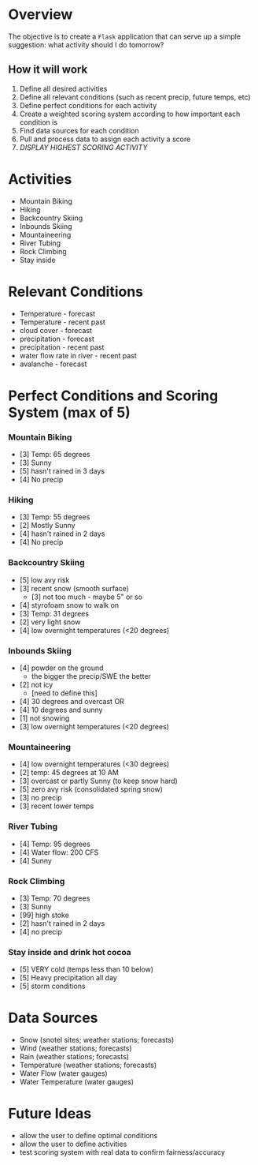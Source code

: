 # Overview
The objective is to create a `Flask` application that can serve up a simple suggestion: what activity should I do tomorrow?

## How it will work
1. Define all desired activities
1. Define all relevant conditions (such as recent precip, future temps, etc)
1. Define perfect conditions for each activity
1. Create a weighted scoring system according to how important each condition is
1. Find data sources for each condition
1. Pull and process data to assign each activity a score
1. *DISPLAY HIGHEST SCORING ACTIVITY*

# Activities
- Mountain Biking
- Hiking
- Backcountry Skiing
- Inbounds Skiing
- Mountaineering
- River Tubing
- Rock Climbing
- Stay inside

# Relevant Conditions
- Temperature - forecast
- Temperature - recent past
- cloud cover - forecast
- precipitation - forecast
- precipitation - recent past
- water flow rate in river - recent past
- avalanche - forecast

# Perfect Conditions and Scoring System (max of 5)
### Mountain Biking
- [3] Temp: 65 degrees
- [3] Sunny
- [5] hasn't rained in 3 days
- [4] No precip

### Hiking
- [3] Temp: 55 degrees
- [2] Mostly Sunny
- [4] hasn't rained in 2 days
- [4] No precip

### Backcountry Skiing
- [5] low avy risk
- [3] recent snow (smooth surface)
  - [3] not too much - maybe 5" or so
- [4] styrofoam snow to walk on
- [3] Temp: 31 degrees
- [2] very light snow
- [4] low overnight temperatures (<20 degrees)

### Inbounds Skiing
- [4] powder on the ground
  - the bigger the precip/SWE the better
- [2] not icy
  - [need to define this]
- [4] 30 degrees and overcast OR
- [4] 10 degrees and sunny
- [1] not snowing
- [3] low overnight temperatures (<20 degrees)

### Mountaineering
- [4] low overnight temperatures (<30 degrees)
- [2] temp: 45 degrees at 10 AM
- [3] overcast or partly Sunny (to keep snow hard)
- [5] zero avy risk (consolidated spring snow)
- [3] no precip
- [3] recent lower temps


### River Tubing
- [4] Temp: 95 degrees
- [4] Water flow: 200 CFS
- [4] Sunny


### Rock Climbing
- [3] Temp: 70 degrees
- [3] Sunny
- [99] high stoke
- [2] hasn't rained in 2 days
- [4] no precip


### Stay inside and drink hot cocoa
- [5] VERY cold (temps less than 10 below)
- [5] Heavy precipitation all day
- [5] storm conditions

# Data Sources
- Snow (snotel sites; weather stations; forecasts)
- Wind (weather stations; forecasts)
- Rain (weather stations; forecasts)
- Temperature (weather stations; forecasts)
- Water Flow (water gauges)
- Water Temperature (water gauges)

# Future Ideas
- allow the user to define optimal conditions
- allow the user to define activities
- test scoring system with real data to confirm fairness/accuracy
